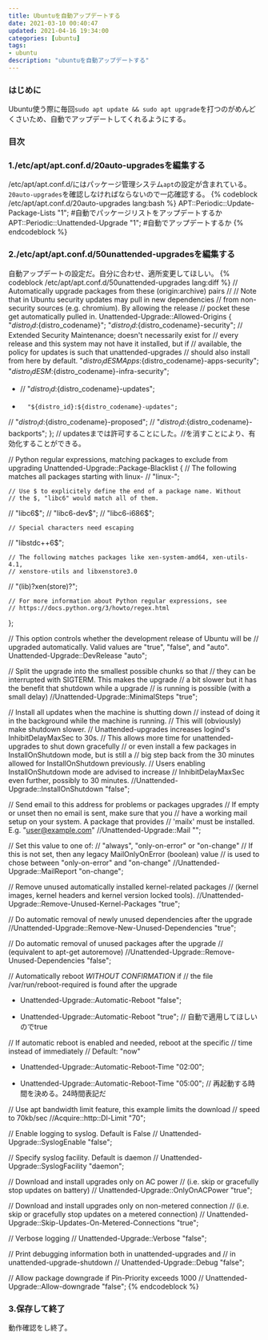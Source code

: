 ```yaml
---
title: Ubuntuを自動アップデートする
date: 2021-03-10 00:40:47
updated: 2021-04-16 19:34:00
categories: [ubuntu]
tags:
- ubuntu
description: "ubuntuを自動アップデートする"
---
```


### はじめに
Ubuntu使う際に毎回`sudo apt update && sudo apt upgrade`を打つのがめんどくさいため、自動でアップデートしてくれるようにする。

### 目次
<!-- toc -->
<!-- more -->

### 1./etc/apt/apt.conf.d/20auto-upgradesを編集する
/etc/apt/apt.conf.d/にはパッケージ管理システム`apt`の設定が含まれている。
`20auto-upgrades`を確認しなければならないので一応確認する。
{% codeblock /etc/apt/apt.conf.d/20auto-upgrades lang:bash %}
APT::Periodic::Update-Package-Lists "1"; #自動でパッケージリストをアップデートするか
APT::Periodic::Unattended-Upgrade "1"; #自動でアップデートするか
{% endcodeblock %}

### 2./etc/apt/apt.conf.d/50unattended-upgradesを編集する
自動アップデートの設定だ。自分に合わせ、適所変更してほしい。
{% codeblock /etc/apt/apt.conf.d/50unattended-upgrades lang:diff %}
// Automatically upgrade packages from these (origin:archive) pairs
//
// Note that in Ubuntu security updates may pull in new dependencies
// from non-security sources (e.g. chromium). By allowing the release
// pocket these get automatically pulled in.
Unattended-Upgrade::Allowed-Origins {
        "${distro_id}:${distro_codename}";
        "${distro_id}:${distro_codename}-security";
        // Extended Security Maintenance; doesn't necessarily exist for
        // every release and this system may not have it installed, but if
        // available, the policy for updates is such that unattended-upgrades
        // should also install from here by default.
        "${distro_id}ESMApps:${distro_codename}-apps-security";
        "${distro_id}ESM:${distro_codename}-infra-security";
- //    "${distro_id}:${distro_codename}-updates";
+       "${distro_id}:${distro_codename}-updates";
//      "${distro_id}:${distro_codename}-proposed";
//      "${distro_id}:${distro_codename}-backports";
};
// updatesまでは許可することにした。//を消すことにより、有効化することができる。

// Python regular expressions, matching packages to exclude from upgrading
Unattended-Upgrade::Package-Blacklist {
    // The following matches all packages starting with linux-
//  "linux-";

    // Use $ to explicitely define the end of a package name. Without
    // the $, "libc6" would match all of them.
//  "libc6$";
//  "libc6-dev$";
//  "libc6-i686$";

    // Special characters need escaping
//  "libstdc\+\+6$";

    // The following matches packages like xen-system-amd64, xen-utils-4.1,
    // xenstore-utils and libxenstore3.0
//  "(lib)?xen(store)?";

    // For more information about Python regular expressions, see
    // https://docs.python.org/3/howto/regex.html
};

// This option controls whether the development release of Ubuntu will be
// upgraded automatically. Valid values are "true", "false", and "auto".
Unattended-Upgrade::DevRelease "auto";

// Split the upgrade into the smallest possible chunks so that
// they can be interrupted with SIGTERM. This makes the upgrade
// a bit slower but it has the benefit that shutdown while a upgrade
// is running is possible (with a small delay)
//Unattended-Upgrade::MinimalSteps "true";

// Install all updates when the machine is shutting down
// instead of doing it in the background while the machine is running.
// This will (obviously) make shutdown slower.
// Unattended-upgrades increases logind's InhibitDelayMaxSec to 30s.
// This allows more time for unattended-upgrades to shut down gracefully
// or even install a few packages in InstallOnShutdown mode, but is still a
// big step back from the 30 minutes allowed for InstallOnShutdown previously.
// Users enabling InstallOnShutdown mode are advised to increase
// InhibitDelayMaxSec even further, possibly to 30 minutes.
//Unattended-Upgrade::InstallOnShutdown "false";

// Send email to this address for problems or packages upgrades
// If empty or unset then no email is sent, make sure that you
// have a working mail setup on your system. A package that provides
// 'mailx' must be installed. E.g. "user@example.com"
//Unattended-Upgrade::Mail "";

// Set this value to one of:
//    "always", "only-on-error" or "on-change"
// If this is not set, then any legacy MailOnlyOnError (boolean) value
// is used to chose between "only-on-error" and "on-change"
//Unattended-Upgrade::MailReport "on-change";

// Remove unused automatically installed kernel-related packages
// (kernel images, kernel headers and kernel version locked tools).
//Unattended-Upgrade::Remove-Unused-Kernel-Packages "true";

// Do automatic removal of newly unused dependencies after the upgrade
//Unattended-Upgrade::Remove-New-Unused-Dependencies "true";

// Do automatic removal of unused packages after the upgrade
// (equivalent to apt-get autoremove)
//Unattended-Upgrade::Remove-Unused-Dependencies "false";

// Automatically reboot *WITHOUT CONFIRMATION* if
//  the file /var/run/reboot-required is found after the upgrade
- Unattended-Upgrade::Automatic-Reboot "false";
+ Unattended-Upgrade::Automatic-Reboot "true";
// 自動で適用してほしいのでtrue

// If automatic reboot is enabled and needed, reboot at the specific
// time instead of immediately
//  Default: "now"
- Unattended-Upgrade::Automatic-Reboot-Time "02:00";
+ Unattended-Upgrade::Automatic-Reboot-Time "05:00";
// 再起動する時間を決める。24時間表記だ

// Use apt bandwidth limit feature, this example limits the download
// speed to 70kb/sec
//Acquire::http::Dl-Limit "70";

// Enable logging to syslog. Default is False
// Unattended-Upgrade::SyslogEnable "false";

// Specify syslog facility. Default is daemon
// Unattended-Upgrade::SyslogFacility "daemon";

// Download and install upgrades only on AC power
// (i.e. skip or gracefully stop updates on battery)
// Unattended-Upgrade::OnlyOnACPower "true";

// Download and install upgrades only on non-metered connection
// (i.e. skip or gracefully stop updates on a metered connection)
// Unattended-Upgrade::Skip-Updates-On-Metered-Connections "true";

// Verbose logging
// Unattended-Upgrade::Verbose "false";

// Print debugging information both in unattended-upgrades and
// in unattended-upgrade-shutdown
// Unattended-Upgrade::Debug "false";

// Allow package downgrade if Pin-Priority exceeds 1000
// Unattended-Upgrade::Allow-downgrade "false";
{% endcodeblock %}

### 3.保存して終了
動作確認をし終了。

